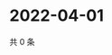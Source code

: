 # 2022-04-01

共 0 条

<!-- BEGIN WEIBO -->
<!-- 最后更新时间 Fri Apr 01 2022 17:14:22 GMT+0800 (China Standard Time) -->

<!-- END WEIBO -->
